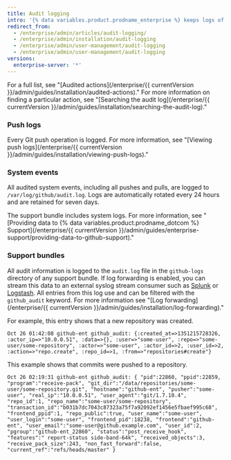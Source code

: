 ```yaml
---
title: Audit logging
intro: '{% data variables.product.prodname_enterprise %} keeps logs of audited user, organization, repository, and system events. Logs are useful for debugging and internal and external compliance.'
redirect_from:
  - /enterprise/admin/articles/audit-logging/
  - /enterprise/admin/installation/audit-logging
  - /enterprise/admin/user-management/audit-logging
  - /enterprise/admin/user-management/audit-logging
versions:
  enterprise-server: '*'
---
```


For a full list, see "[Audited actions](/enterprise/{{ currentVersion }}/admin/guides/installation/audited-actions)." For more information on finding a particular action, see "[Searching the audit log](/enterprise/{{ currentVersion }}/admin/guides/installation/searching-the-audit-log)."

### Push logs

Every Git push operation is logged. For more information, see "[Viewing push logs](/enterprise/{{ currentVersion }}/admin/guides/installation/viewing-push-logs)."

### System events

All audited system events, including all pushes and pulls, are logged to `/var/log/github/audit.log`. Logs are automatically rotated every 24 hours and are retained for seven days.

The support bundle includes system logs. For more information, see "[Providing data to {% data variables.product.prodname_dotcom %} Support](/enterprise/{{ currentVersion }}/admin/guides/enterprise-support/providing-data-to-github-support)."

### Support bundles

All audit information is logged to the `audit.log` file in the `github-logs` directory of any support bundle. If log forwarding is enabled, you can stream this data to an external syslog stream consumer such as [Splunk](http://www.splunk.com/) or [Logstash](http://logstash.net/). All entries from this log use and can be filtered with the `github_audit` keyword. For more information see "[Log forwarding](/enterprise/{{ currentVersion }}/admin/guides/installation/log-forwarding)."

For example, this entry shows that a new repository was created.

```
Oct 26 01:42:08 github-ent github_audit: {:created_at=>1351215728326, :actor_ip=>"10.0.0.51", :data=>{}, :user=>"some-user", :repo=>"some-user/some-repository", :actor=>"some-user", :actor_id=>2, :user_id=>2, :action=>"repo.create", :repo_id=>1, :from=>"repositories#create"}
```

This example shows that commits were pushed to a repository.

```
Oct 26 02:19:31 github-ent github_audit: { "pid":22860, "ppid":22859, "program":"receive-pack", "git_dir":"/data/repositories/some-user/some-repository.git", "hostname":"github-ent", "pusher":"some-user", "real_ip":"10.0.0.51", "user_agent":"git/1.7.10.4", "repo_id":1, "repo_name":"some-user/some-repository", "transaction_id":"b031b7dc7043c87323a75f7a92092ef1456e5fbaef995c68", "frontend_ppid":1, "repo_public":true, "user_name":"some-user", "user_login":"some-user", "frontend_pid":18238, "frontend":"github-ent", "user_email":"some-user@github.example.com", "user_id":2, "pgroup":"github-ent_22860", "status":"post_receive_hook", "features":" report-status side-band-64k", "received_objects":3, "receive_pack_size":243, "non_fast_forward":false, "current_ref":"refs/heads/master" }
```
